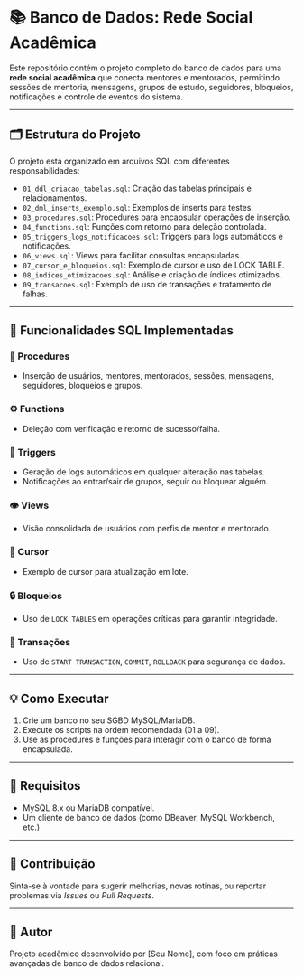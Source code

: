 # 📚 Banco de Dados: Rede Social Acadêmica

Este repositório contém o projeto completo do banco de dados para uma **rede social acadêmica** que conecta mentores e mentorados, permitindo sessões de mentoria, mensagens, grupos de estudo, seguidores, bloqueios, notificações e controle de eventos do sistema.

---

## 🗂 Estrutura do Projeto

O projeto está organizado em arquivos SQL com diferentes responsabilidades:

- `01_ddl_criacao_tabelas.sql`: Criação das tabelas principais e relacionamentos.
- `02_dml_inserts_exemplo.sql`: Exemplos de inserts para testes.
- `03_procedures.sql`: Procedures para encapsular operações de inserção.
- `04_functions.sql`: Funções com retorno para deleção controlada.
- `05_triggers_logs_notificacoes.sql`: Triggers para logs automáticos e notificações.
- `06_views.sql`: Views para facilitar consultas encapsuladas.
- `07_cursor_e_bloqueios.sql`: Exemplo de cursor e uso de LOCK TABLE.
- `08_indices_otimizacoes.sql`: Análise e criação de índices otimizados.
- `09_transacoes.sql`: Exemplo de uso de transações e tratamento de falhas.

---

## 🚀 Funcionalidades SQL Implementadas

### 🔧 Procedures
- Inserção de usuários, mentores, mentorados, sessões, mensagens, seguidores, bloqueios e grupos.

### ⚙️ Functions
- Deleção com verificação e retorno de sucesso/falha.

### 🔁 Triggers
- Geração de logs automáticos em qualquer alteração nas tabelas.
- Notificações ao entrar/sair de grupos, seguir ou bloquear alguém.

### 👁 Views
- Visão consolidada de usuários com perfis de mentor e mentorado.

### 🔄 Cursor
- Exemplo de cursor para atualização em lote.

### 🔒 Bloqueios
- Uso de `LOCK TABLES` em operações críticas para garantir integridade.

### 🔁 Transações
- Uso de `START TRANSACTION`, `COMMIT`, `ROLLBACK` para segurança de dados.

---

## 💡 Como Executar

1. Crie um banco no seu SGBD MySQL/MariaDB.
2. Execute os scripts na ordem recomendada (01 a 09).
3. Use as procedures e funções para interagir com o banco de forma encapsulada.

---

## 📌 Requisitos

- MySQL 8.x ou MariaDB compatível.
- Um cliente de banco de dados (como DBeaver, MySQL Workbench, etc.)

---

## 🤝 Contribuição

Sinta-se à vontade para sugerir melhorias, novas rotinas, ou reportar problemas via *Issues* ou *Pull Requests*.

---

## 🧠 Autor

Projeto acadêmico desenvolvido por [Seu Nome], com foco em práticas avançadas de banco de dados relacional.
